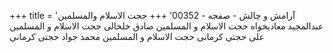 +++
title = 'آرامش و چالش - صفحه - 00352'
+++
حجت الاسلام والمسلمين عبدالمجید معادیخواه حجت الاسلام و المسلمين صادق خلخالی حجت الاسلام و المسلمین علی حجتی کرمانی حجت الاسلام و المسلمین محمد جواد حجتی کرمانی